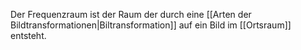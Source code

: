 Der Frequenzraum ist der Raum der durch eine [[Arten der Bildtransformationen|Biltransformation]] auf ein Bild im [[Ortsraum]] entsteht.